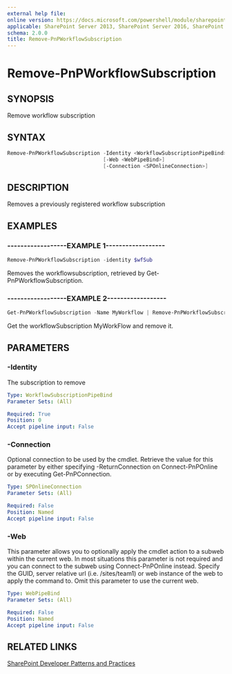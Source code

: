 ```yaml
---
external help file:
online version: https://docs.microsoft.com/powershell/module/sharepoint-pnp/remove-pnpworkflowsubscription
applicable: SharePoint Server 2013, SharePoint Server 2016, SharePoint Server 2019, SharePoint Online
schema: 2.0.0
title: Remove-PnPWorkflowSubscription
---
```


# Remove-PnPWorkflowSubscription

## SYNOPSIS
Remove workflow subscription

## SYNTAX 

```powershell
Remove-PnPWorkflowSubscription -Identity <WorkflowSubscriptionPipeBind>
                               [-Web <WebPipeBind>]
                               [-Connection <SPOnlineConnection>]
```

## DESCRIPTION
Removes a previously registered workflow subscription

## EXAMPLES

### ------------------EXAMPLE 1------------------
```powershell
Remove-PnPWorkflowSubscription -identity $wfSub
```

Removes the workflowsubscription, retrieved by Get-PnPWorkflowSubscription.

### ------------------EXAMPLE 2------------------
```powershell
Get-PnPWorkflowSubscription -Name MyWorkflow | Remove-PnPWorkflowSubscription
```

Get the workflowSubscription MyWorkFlow and remove it.

## PARAMETERS

### -Identity
The subscription to remove

```yaml
Type: WorkflowSubscriptionPipeBind
Parameter Sets: (All)

Required: True
Position: 0
Accept pipeline input: False
```

### -Connection
Optional connection to be used by the cmdlet. Retrieve the value for this parameter by either specifying -ReturnConnection on Connect-PnPOnline or by executing Get-PnPConnection.

```yaml
Type: SPOnlineConnection
Parameter Sets: (All)

Required: False
Position: Named
Accept pipeline input: False
```

### -Web
This parameter allows you to optionally apply the cmdlet action to a subweb within the current web. In most situations this parameter is not required and you can connect to the subweb using Connect-PnPOnline instead. Specify the GUID, server relative url (i.e. /sites/team1) or web instance of the web to apply the command to. Omit this parameter to use the current web.

```yaml
Type: WebPipeBind
Parameter Sets: (All)

Required: False
Position: Named
Accept pipeline input: False
```

## RELATED LINKS

[SharePoint Developer Patterns and Practices](https://aka.ms/sppnp)